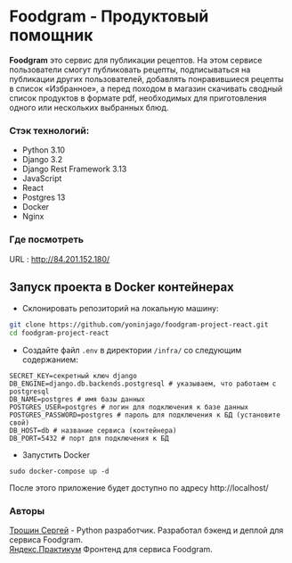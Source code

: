 # Foodgram - Продуктовый помощник

**Foodgram** это сервис для публикации рецептов.
На этом сервисе пользователи смогут публиковать рецепты, подписываться на публикации других пользователей, добавлять понравившиеся рецепты в список «Избранное», а перед походом в магазин скачивать сводный список продуктов в формате pdf, необходимых для приготовления одного или нескольких выбранных блюд.

### Стэк технологий:
- Python 3.10
- Django 3.2
- Django Rest Framework 3.13
- JavaScript
- React
- Postgres 13
- Docker
- Nginx

### Где посмотреть
 URL : http://84.201.152.180/

## Запуск проекта в Docker контейнерах
* Склонировать репозиторий на локальную машину:
```bash
git clone https://github.com/yoninjago/foodgram-project-react.git
cd foodgram-project-react
```
* Cоздайте файл `.env` в директории `/infra/` со следующим содержанием:
```
SECRET_KEY=секретный ключ django
DB_ENGINE=django.db.backends.postgresql # указываем, что работаем с postgresql
DB_NAME=postgres # имя базы данных
POSTGRES_USER=postgres # логин для подключения к базе данных
POSTGRES_PASSWORD=postgres # пароль для подключения к БД (установите свой)
DB_HOST=db # название сервиса (контейнера)
DB_PORT=5432 # порт для подключения к БД
```
* Запустить Docker
```
sudo docker-compose up -d
```

После этого приложение будет доступно по адресу http://localhost/

### Авторы
[Трошин Сергей](https://github.com/yoninjago/) - Python разработчик. Разработал бэкенд и деплой для сервиса Foodgram.  
[Яндекс.Практикум](https://github.com/yandex-praktikum) Фронтенд для сервиса Foodgram.
